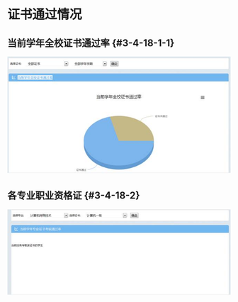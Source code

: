 # 证书通过情况




##   当前学年全校证书通过率 {#3-4-18-1-1}

![](/assets/image163.jpg)

##      各专业职业资格证 {#3-4-18-2}

![](/assets/image164.jpg)